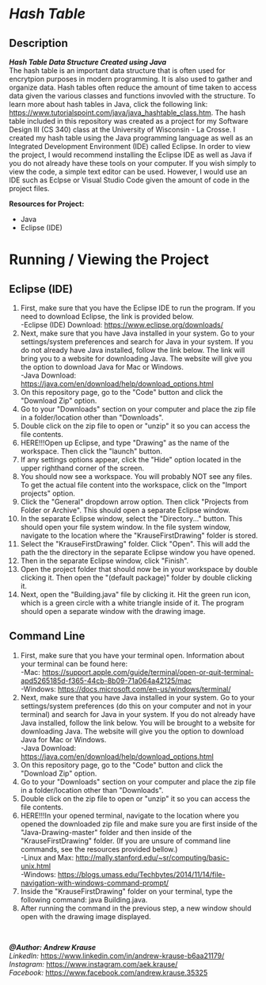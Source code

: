 # *Hash Table*

## Description
**_Hash Table Data Structure Created using Java_** <br/>
The hash table is an important data structure that is often used for encrytpion purposes in modern programming. It is also used to gather and organize data. Hash tables often reduce the amount of time taken to access data given the various classes and functions invovled with the structure. To learn more about hash tables in Java, click the following link: https://www.tutorialspoint.com/java/java_hashtable_class.htm. The hash table included in this repository was created as a project for my Software Design III (CS 340) class at the University of Wisconsin - La Crosse. I created my hash table using the Java programming language as well as an Integrated Development Environment (IDE) called Eclipse. In order to view the project, I would recommend installing the Eclipse IDE as well as Java if you do not already have these tools on your computer. If you wish simply to view the code, a simple text editor can be used. However, I would use an IDE such as Eclpse or Visual Studio Code given the amount of code in the project files.

**Resources for Project:**
- Java
- Eclipse (IDE)

# Running / Viewing the Project
## Eclipse (IDE)
1. First, make sure that you have the Eclipse IDE to run the program. If you need to download Eclipse, the link is provided below. <br/>
   -Eclipse (IDE) Download: https://www.eclipse.org/downloads/
2. Next, make sure that you have Java installed in your system. Go to your settings/system preferences and search for Java in your system. If you do not already have Java installed, follow the link below. The link will bring you to a website for downloading Java. The website will give you the option to download Java for Mac or Windows. <br/>
   -Java Download: https://java.com/en/download/help/download_options.html
3. On this repository page, go to the "Code" button and click the "Download Zip" option.
4. Go to your "Downloads" section on your computer and place the zip file in a folder/location other than "Downloads".
5. Double click on the zip file to open or "unzip" it so you can access the file contents.
6. HERE!!!Open up Eclipse, and type "Drawing" as the name of the workspace. Then click the "launch" button.
7. If any settings options appear, click the "Hide" option located in the upper righthand corner of the screen.
8. You should now see a workspace. You will probably NOT see any files. To get the actual file content into the workspace, click on the "Import projects" option.
9. Click the "General" dropdown arrow option. Then click "Projects from Folder or Archive". This should open a separate Eclipse window.
10. In the separate Eclipse window, select the "Directory..." button. This should open your file system window. In the file system window, navigate to the location where the "KrauseFirstDrawing" folder is stored. 
11. Select the "KrauseFirstDrawing" folder. Click "Open". This will add the path the the directory in the separate Eclipse window you have opened. 
12. Then in the separate Eclipse window, click "Finish".
13. Open the project folder that should now be in your workspace by double clicking it. Then open the "(default package)" folder by double clicking it.
14. Next, open the "Building.java" file by clicking it. Hit the green run icon, which is a green circle with a white triangle inside of it. The program should open a separate window with the drawing image.

## Command Line
1. First, make sure that you have your terminal open. Information about your terminal can be found here:<br/>
   -Mac: https://support.apple.com/guide/terminal/open-or-quit-terminal-apd5265185d-f365-44cb-8b09-71a064a42125/mac<br/>
   -Windows: https://docs.microsoft.com/en-us/windows/terminal/
2. Next, make sure that you have Java installed in your system. Go to your settings/system preferences (do this on your computer and not in your terminal) and search for Java in your system. If you do not already have Java installed, follow the link below. You will be brought to a website for downloading Java. The website will give you the option to download Java for Mac or Windows. <br/>
   -Java Download: https://java.com/en/download/help/download_options.html
3. On this repository page, go to the "Code" button and click the "Download Zip" option.
4. Go to your "Downloads" section on your computer and place the zip file in a folder/location other than "Downloads".
5. Double click on the zip file to open or "unzip" it so you can access the file contents.
6. HERE!!!In your opened terminal, navigate to the location where you opened the downloaded zip file and make sure you are first inside of the "Java-Drawing-master" folder and then inside of the "KrauseFirstDrawing" folder. (If you are unsure of command line commands, see the resources provided bellow.)<br/>
   -Linux and Max: http://mally.stanford.edu/~sr/computing/basic-unix.html<br/>
   -Windows: https://blogs.umass.edu/Techbytes/2014/11/14/file-navigation-with-windows-command-prompt/
7. Inside the "KrauseFirstDrawing" folder on your terminal, type the following command: java Building.java.
8. After running the command in the previous step, a new window should open with the drawing image displayed.

<p>&nbsp;</p>

**_@Author: Andrew Krause_** <br/>
*LinkedIn:* https://www.linkedin.com/in/andrew-krause-b6aa21179/ <br/>
*Instagram:* https://www.instagram.com/aek.krause/ <br/>
*Facebook:* https://www.facebook.com/andrew.krause.35325

